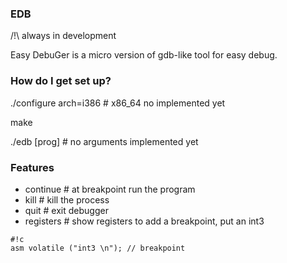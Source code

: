 ### EDB ###
/!\ always in development

Easy DebuGer is a micro version of 
gdb-like tool for easy debug.

### How do I get set up? ###

./configure arch=i386  # x86_64 no implemented yet

make 

./edb [prog] # no arguments implemented yet

### Features ###

* continue # at breakpoint run the program
* kill # kill the process
* quit # exit debugger
* registers # show registers
to add a breakpoint, put an int3 


```
#!c
asm volatile ("int3 \n"); // breakpoint
```